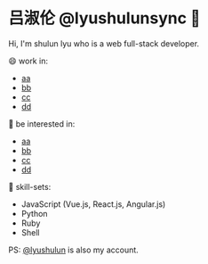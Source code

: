 # 吕淑伦 @lyushulunsync 👋

Hi, I'm shulun lyu who is a web full-stack developer.

😄 work in:
- [aa]()
- [bb]()
- [cc]()
- [dd]()

🤔 be interested in:
- [aa]()
- [bb]()
- [cc]()
- [dd]()

🌱 skill-sets:
- JavaScript (Vue.js, React.js, Angular.js)
- Python
- Ruby
- Shell

PS: [@lyushulun](https://github.com/lyushulun) is also my account.

